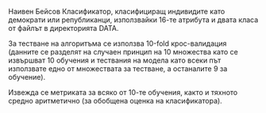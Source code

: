 Наивен Бейсов Класификатор, класифициращ индивидите като демократи или републиканци, използвайки 16-те атрибута и двата класа от файлът в директорията DATA.

За тестване на алгоритъма се използва 10-fold крос-валидация (данните се разделят на случаен принцип на 10 множества като се извършват 10 обучения и тествания на модела като всеки път използвате едно от множествата за тестване, а останалите 9 за обучение).

Извежда се метриката за всяко от 10-те обучения, както и тяхното средно аритметично (за обобщена оценка на класификатора).

